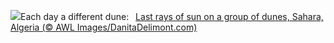 ![](https://www.bing.com/th?id=OHR.SaharaDunes_EN-US0324387398_UHD.jpg&w=1000)Each day a different dune:&nbsp;&ensp;[Last rays of sun on a group of dunes, Sahara, Algeria (© AWL Images/DanitaDelimont.com)](https://www.bing.com/th?id=OHR.SaharaDunes_EN-US0324387398_UHD.jpg)
<br><br/>
